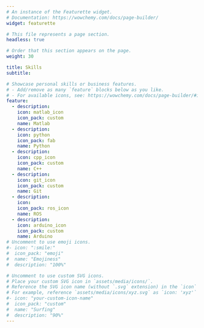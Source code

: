 ```yaml
---
# An instance of the Featurette widget.
# Documentation: https://wowchemy.com/docs/page-builder/
widget: featurette

# This file represents a page section.
headless: true

# Order that this section appears on the page.
weight: 30

title: Skills
subtitle:

# Showcase personal skills or business features.
# - Add/remove as many `feature` blocks below as you like.
# - For available icons, see: https://wowchemy.com/docs/page-builder/#icons
feature:
  - description: 
    icon: matlab_icon
    icon_pack: custom
    name: Matlab
  - description: 
    icon: python
    icon_pack: fab
    name: Python
  - description: 
    icon: cpp_icon
    icon_pack: custom
    name: C++
  - description: 
    icon: git_icon
    icon_pack: custom
    name: Git
  - description: 
    icon: 
    icon_pack: ros_icon
    name: ROS
  - description: 
    icon: arduino_icon
    icon_pack: custom
    name: Arduino
# Uncomment to use emoji icons.
#- icon: ":smile:"
#  icon_pack: "emoji"
#  name: "Emojiness"
#  description: "100%"

# Uncomment to use custom SVG icons.
# Place your custom SVG icon in `assets/media/icons/`.
# Reference the SVG icon name (without `.svg` extension) in the `icon` field.
# For example, reference `assets/media/icons/xyz.svg` as `icon: 'xyz'`
#- icon: "your-custom-icon-name"
#  icon_pack: "custom"
#  name: "Surfing"
#  description: "90%"
---
```

